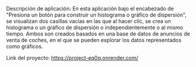 Descripción de aplicación:
En esta aplicación bajo el encabezado de "Presiona un botón para construir un histograma o gráfico de dispersión", se visualizan dos casillas vacías en las que al hacer clic, se crea un histograma o un gráfico de dispersión o independientemente o al mismo tiempo. Ambos son creados basados en una base de datos de anuncios de venta de coches, en el que se pueden explorar los datos representados como gráficos.


Link del proyecto: https://project-eq0q.onrender.com/

